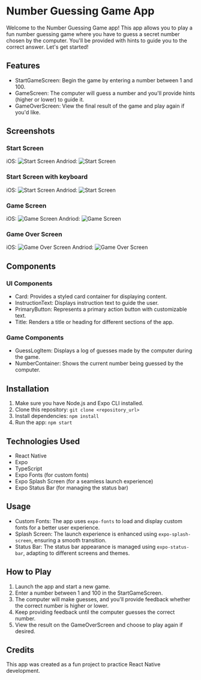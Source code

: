# Number Guessing Game App

Welcome to the Number Guessing Game app! This app allows you to play a fun number guessing game where you have to guess a secret number chosen by the computer. You'll be provided with hints to guide you to the correct answer. Let's get started!



## Features

- StartGameScreen: Begin the game by entering a number between 1 and 100.
- GameScreen: The computer will guess a number and you'll provide hints (higher or lower) to guide it.
- GameOverScreen: View the final result of the game and play again if you'd like.

## Screenshots

### Start Screen

iOS: ![Start Screen](./assets/readme/iOS-StartGameScreen.png) Andriod: ![Start Screen](./assets/readme/andriod-StartGameScreen.png)

### Start Screen with keyboard

iOS: ![Start Screen](./assets//readme/iOS-StartGameScreen-keyboard.png) Andriod: ![Start Screen](./assets/readme/andriod-StartGameScreen-keyboard.png)

### Game Screen

iOS: ![Game Screen](./assets/readme/iOS-GameScreen.png) Andriod: ![Game Screen](./assets/readme/andriod-GameScreen.png)

### Game Over Screen

iOS: ![Game Over Screen](./assets/readme/iOS-GameOverScreen.png) Andriod: ![Game Over Screen](./assets/readme/andriod-GameOverScreen.png)

## Components

### UI Components

- Card: Provides a styled card container for displaying content.
- InstructionText: Displays instruction text to guide the user.
- PrimaryButton: Represents a primary action button with customizable text.
- Title: Renders a title or heading for different sections of the app.

### Game Components

- GuessLogItem: Displays a log of guesses made by the computer during the game.
- NumberContainer: Shows the current number being guessed by the computer.

## Installation

1. Make sure you have Node.js and Expo CLI installed.
2. Clone this repository: `git clone <repository_url>`
3. Install dependencies: `npm install`
4. Run the app: `npm start`

## Technologies Used

- React Native
- Expo
- TypeScript
- Expo Fonts (for custom fonts)
- Expo Splash Screen (for a seamless launch experience)
- Expo Status Bar (for managing the status bar)

## Usage

- Custom Fonts: The app uses `expo-fonts` to load and display custom fonts for a better user experience.
- Splash Screen: The launch experience is enhanced using `expo-splash-screen`, ensuring a smooth transition.
- Status Bar: The status bar appearance is managed using `expo-status-bar`, adapting to different screens and themes.

## How to Play

1. Launch the app and start a new game.
2. Enter a number between 1 and 100 in the StartGameScreen.
3. The computer will make guesses, and you'll provide feedback whether the correct number is higher or lower.
4. Keep providing feedback until the computer guesses the correct number.
5. View the result on the GameOverScreen and choose to play again if desired.

## Credits

This app was created as a fun project to practice React Native development.

